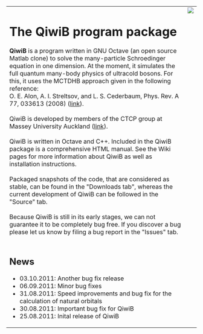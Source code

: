 <table border='0'>
<tr>
<td>
<h1>The QiwiB program package</h1>
<b>QiwiB</b> is a program written in GNU Octave (an open source Matlab clone) to solve the many-particle Schroedinger equation in one dimension. At the moment, it simulates the full quantum many-body physics of ultracold bosons. For this, it uses the MCTDHB approach given in the following reference:<br>
O. E. Alon, A. I. Streltsov, and L. S. Cederbaum, Phys. Rev. A 77, 033613 (2008) (<a href='http://link.aps.org/doi/10.1103/PhysRevA.77.033613'>link</a>).<br>
<br>
QiwiB is developed by members of the CTCP group at Massey University Auckland (<a href='http://ctcp.massey.ac.nz'>link</a>).<br>
<br>
QiwiB is written in Octave and C++. Included in the QiwiB package is a comprehensive HTML manual. See the Wiki pages for more information about QiwiB as well as installation instructions.<br>
<br>
Packaged snapshots of the code, that are considered as stable, can be found in the "Downloads tab", whereas the current development of QiwiB can be followed in the "Source" tab.<br>
<br>
Because QiwiB is still in its early stages, we can not guarantee it to be completely bug free. If you discover a bug please let us know by filing a bug report in the "Issues" tab.<br>
<br>
<h2>News</h2>
<ul><li>03.10.2011: Another bug fix release<br>
</li><li>06.09.2011: Minor bug fixes<br>
</li><li>31.08.2011: Speed improvements and bug fix for the calculation of natural orbitals<br>
</li><li>30.08.2011: Important bug fix for QiwiB<br>
</li><li>25.08.2011: Inital release of QiwiB</li></ul>

</td>
<td valign='top'>
<img src='http://qiwib.googlecode.com/git/qiwib/doc/pics/interference.jpg' />
</td>
</tr>
</table>